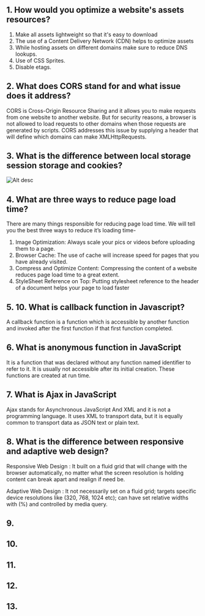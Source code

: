 ## 1. How would you optimize a website's assets resources?

1. Make all assets lightweight so that it's easy to download
2. The use of a Content Delivery Network (CDN) helps to optimize assets
3. While hosting assets on different domains make sure to reduce DNS lookups.
4. Use of CSS Sprites.
5. Disable etags.

## 2. What does CORS stand for and what issue does it address?
CORS is Cross-Origin Resource Sharing and it allows you to make requests from one website to another website. But for security reasons, a browser is not allowed to load requests to other domains when those requests are generated by scripts. CORS addresses this issue by supplying a header that will define which domains can make XMLHttpRequests.

## 3. What is the difference between local storage session storage and cookies?
![Alt desc](https://github.com/taixingbi/interview-question/blob/master/images/1.png?raw=true)

## 4. What are three ways to reduce page load time?
There are many things responsible for reducing page load time. We will tell you the best three ways to reduce it’s loading time-  
1. Image Optimization: Always scale your pics or videos before uploading them to a page.
2. Browser Cache: The use of cache will increase speed for pages that you have already visited.
3. Compress and Optimize Content: Compressing the content of a website reduces page load time to a great extent.
4. StyleSheet Reference on Top: Putting stylesheet reference to the header of a document helps your page to load faster

## 5. 10. What is callback function in Javascript?
A callback function is a function which is accessible by another function and invoked after the first function if that first function completed.

## 6. What is anonymous function in JavaScript
It is a function that was declared without any function named identifier to refer to it. It is usually not accessible after its initial creation. These functions are created at run time.

## 7. What is Ajax in JavaScript
Ajax stands for Asynchronous JavaScript And XML and it is not a programming language. It uses XML to transport data, but it is equally common to transport data as JSON text or plain text.

## 8. What is the difference between responsive and adaptive web design?
Responsive Web Design : It built on a fluid grid that will change with the browser automatically, no matter what the screen resolution is holding content can break apart and realign if need be.

Adaptive Web Design : It not necessarily set on a fluid grid; targets specific device resolutions like (320, 768, 1024 etc); can have set relative widths with (%) and controlled by media query.

## 9.

## 10.

## 11.

## 12.

## 13.
